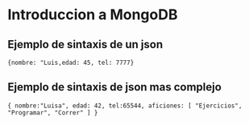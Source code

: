 # Introduccion a MongoDB

## Ejemplo de sintaxis de un json

`
{nombre: "Luis,edad: 45,
tel: 7777}
`

## Ejemplo de sintaxis de json mas complejo

`
{
    nombre:"Luisa",
    edad: 42,
    tel:65544,
    aficiones: [
        "Ejercicios",
        "Programar",
        "Correr"
    ]
}
`